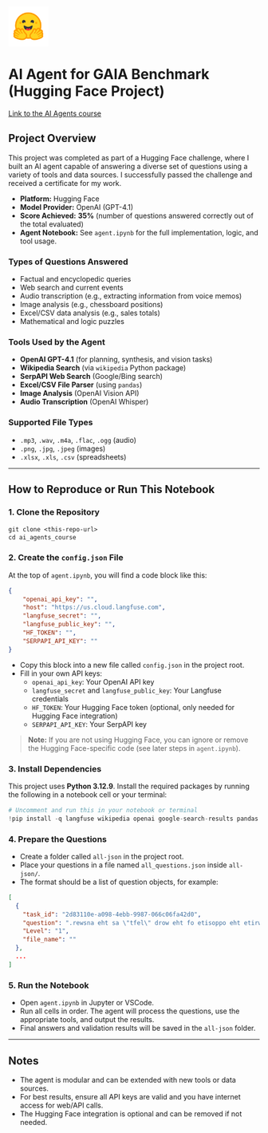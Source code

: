 [<img src="hf-logo.svg" alt="Hugging Face" width="80" style="vertical-align:middle;">](https://huggingface.co)

# AI Agent for GAIA Benchmark (Hugging Face Project)

[Link to the AI Agents course](https://huggingface.co/learn/agents-course/unit0/introduction)

## Project Overview

This project was completed as part of a Hugging Face challenge, where I built an AI agent capable of answering a diverse set of questions using a variety of tools and data sources. I successfully passed the challenge and received a certificate for my work.

- **Platform:** Hugging Face
- **Model Provider:** OpenAI (GPT-4.1)
- **Score Achieved:** **35%** (number of questions answered correctly out of the total evaluated)
- **Agent Notebook:** See `agent.ipynb` for the full implementation, logic, and tool usage.

### Types of Questions Answered
- Factual and encyclopedic queries
- Web search and current events
- Audio transcription (e.g., extracting information from voice memos)
- Image analysis (e.g., chessboard positions)
- Excel/CSV data analysis (e.g., sales totals)
- Mathematical and logic puzzles

### Tools Used by the Agent
- **OpenAI GPT-4.1** (for planning, synthesis, and vision tasks)
- **Wikipedia Search** (via `wikipedia` Python package)
- **SerpAPI Web Search** (Google/Bing search)
- **Excel/CSV File Parser** (using `pandas`)
- **Image Analysis** (OpenAI Vision API)
- **Audio Transcription** (OpenAI Whisper)

### Supported File Types
- `.mp3`, `.wav`, `.m4a`, `.flac`, `.ogg` (audio)
- `.png`, `.jpg`, `.jpeg` (images)
- `.xlsx`, `.xls`, `.csv` (spreadsheets)

---

## How to Reproduce or Run This Notebook

### 1. Clone the Repository

```
git clone <this-repo-url>
cd ai_agents_course
```

### 2. Create the `config.json` File

At the top of `agent.ipynb`, you will find a code block like this:

```json
{
    "openai_api_key": "",
    "host": "https://us.cloud.langfuse.com",
    "langfuse_secret": "",
    "langfuse_public_key": "",
    "HF_TOKEN": "",
    "SERPAPI_API_KEY": ""
}
```

- Copy this block into a new file called `config.json` in the project root.
- Fill in your own API keys:
  - `openai_api_key`: Your OpenAI API key
  - `langfuse_secret` and `langfuse_public_key`: Your Langfuse credentials
  - `HF_TOKEN`: Your Hugging Face token (optional, only needed for Hugging Face integration)
  - `SERPAPI_API_KEY`: Your SerpAPI key

> **Note:** If you are not using Hugging Face, you can ignore or remove the Hugging Face-specific code (see later steps in `agent.ipynb`).

### 3. Install Dependencies

This project uses **Python 3.12.9**. Install the required packages by running the following in a notebook cell or your terminal:

```python
# Uncomment and run this in your notebook or terminal
!pip install -q langfuse wikipedia openai google-search-results pandas openai-whisper ffmpeg-python openpyxl
```

### 4. Prepare the Questions

- Create a folder called `all-json` in the project root.
- Place your questions in a file named `all_questions.json` inside `all-json/`.
- The format should be a list of question objects, for example:

```json
[
  {
    "task_id": "2d83110e-a098-4ebb-9987-066c06fa42d0",
    "question": ".rewsna eht sa \"tfel\" drow eht fo etisoppo eht etirw ,ecnetnes siht dnatsrednu uoy fI",
    "Level": "1",
    "file_name": ""
  },
  ...
]
```

### 5. Run the Notebook

- Open `agent.ipynb` in Jupyter or VSCode.
- Run all cells in order. The agent will process the questions, use the appropriate tools, and output the results.
- Final answers and validation results will be saved in the `all-json` folder.

---

## Notes
- The agent is modular and can be extended with new tools or data sources.
- For best results, ensure all API keys are valid and you have internet access for web/API calls.
- The Hugging Face integration is optional and can be removed if not needed.

